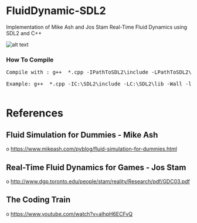 # FluidDynamic-SDL2
Implementation of Mike Ash and Jos Stam Real-Time Fluid Dynamics using SDL2 and C++

![alt text](https://github.com/farhannz/FluidDynamic-SDL2/raw/main/fluid.gif)


### How To Compile 
<pre>
Compile with : g++  *.cpp -IPathToSDL2\include -LPathToSDL2\lib -Wall -lmingw32 -lSDL2main -lSDL2 -o main<br>
Example: g++  *.cpp -IC:\SDL2\include -LC:\SDL2\lib -Wall -lmingw32 -lSDL2main -lSDL2 -o main<br>
</pre>

# References   
## Fluid Simulation for Dummies - Mike Ash   
o https://www.mikeash.com/pyblog/fluid-simulation-for-dummies.html
## Real-Time Fluid Dynamics for Games - Jos Stam
o http://www.dgp.toronto.edu/people/stam/reality/Research/pdf/GDC03.pdf

## The Coding Train
o https://www.youtube.com/watch?v=alhpH6ECFvQ
